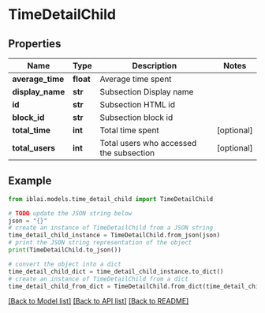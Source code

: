 # TimeDetailChild


## Properties

Name | Type | Description | Notes
------------ | ------------- | ------------- | -------------
**average_time** | **float** | Average time spent | 
**display_name** | **str** | Subsection Display name | 
**id** | **str** | Subsection HTML id | 
**block_id** | **str** | Subsection block id | 
**total_time** | **int** | Total time spent | [optional] 
**total_users** | **int** | Total users who accessed the subsection | [optional] 

## Example

```python
from iblai.models.time_detail_child import TimeDetailChild

# TODO update the JSON string below
json = "{}"
# create an instance of TimeDetailChild from a JSON string
time_detail_child_instance = TimeDetailChild.from_json(json)
# print the JSON string representation of the object
print(TimeDetailChild.to_json())

# convert the object into a dict
time_detail_child_dict = time_detail_child_instance.to_dict()
# create an instance of TimeDetailChild from a dict
time_detail_child_from_dict = TimeDetailChild.from_dict(time_detail_child_dict)
```
[[Back to Model list]](../README.md#documentation-for-models) [[Back to API list]](../README.md#documentation-for-api-endpoints) [[Back to README]](../README.md)


